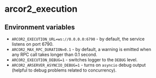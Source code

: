 # arcor2_execution

## Environment variables

- `ARCOR2_EXECUTION_URL=ws://0.0.0.0:6790` - by default, the service listens on port 6790.
- `ARCOR2_MAX_RPC_DURATION=0.1` - by default, a warning is emitted when any RPC call takes longer than 0.1 second.
- `ARCOR2_EXECUTION_DEBUG=1` - switches logger to the `DEBUG` level.
- `ARCOR2_ARSERVER_ASYNCIO_DEBUG=1` - turns on `asyncio` debug output (helpful to debug problems related to concurrency).